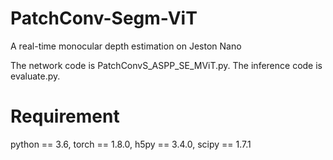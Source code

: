 # PatchConv-Segm-ViT
A real-time monocular depth estimation on Jeston Nano

The network code is PatchConvS_ASPP_SE_MViT.py.
The inference code is evaluate.py.

# Requirement
python == 3.6,
torch == 1.8.0,
h5py == 3.4.0,
scipy == 1.7.1
